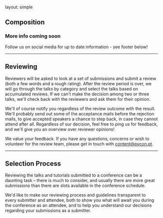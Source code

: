 layout: simple

## Composition

### More info coming soon

Follow us on social media for up to date information - see footer below!

<hr class="pink-line">

## Reviewing

Reviewers will be asked to look at a set of submissions and submit a review (both a few words and a rough rating). After the review period is over, we will go through the talks by category and select the talks based on accumulated reviews. If we can't make the decision among two or three talks, we'll check back with the reviewers and ask them for their opinion.

We'll of course notify you regardless of the review outcome with the result. We'll probably send out some of the acceptance mails before the rejection mails, to give accepted speakers a chance to step back, in case they cannot attend after all. Regardless of our decision, feel free to ping us for feedback, and we'll give you an overview over reviewer opinions!

We value your feedback. If you have any questions, concerns or wish to volunteer for the review team, please get in touch with content@pycon.pt.

<hr class="purple-line">

## Selection Process

Reviewing the talks and tutorials submitted to a conference can be a daunting task – there is much to consider, and usually there are more great submissions than there are slots available in the conference schedule.

We'd like to make our reviewing process and guidelines transparent to every submitter and attendee, both to show you what will await you during the conference as an attendee, and to help you understand our decisions regarding your submissions as a submitter.
